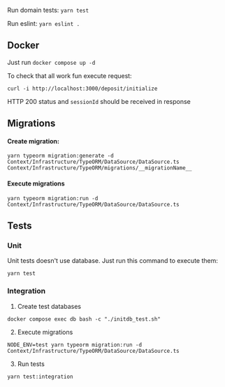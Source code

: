 Run domain tests: `yarn test`

Run eslint: `yarn eslint .`

## Docker

Just run `docker compose up -d`

To check that all work fun execute request:
```
curl -i http://localhost:3000/deposit/initialize
```
HTTP 200 status and `sessionId` should be received in response

## Migrations
#### Create migration:
```
yarn typeorm migration:generate -d Context/Infrastructure/TypeORM/DataSource/DataSource.ts Context/Infrastructure/TypeORM/migrations/__migrationName__
```

#### Execute migrations
```
yarn typeorm migration:run -d Context/Infrastructure/TypeORM/DataSource/DataSource.ts
```

## Tests
### Unit
Unit tests doesn't use database. Just run this command to execute them:
```
yarn test
```

### Integration
1. Create test databases
```
docker compose exec db bash -c "./initdb_test.sh"
```
2. Execute migrations
```
NODE_ENV=test yarn typeorm migration:run -d Context/Infrastructure/TypeORM/DataSource/DataSource.ts
```
3. Run tests
```
yarn test:integration
```
